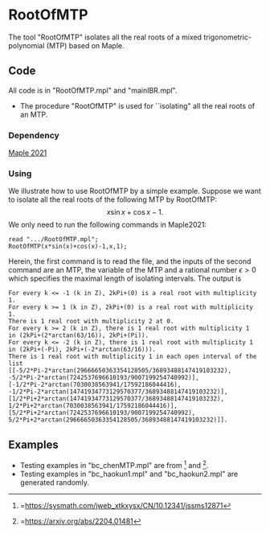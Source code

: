 # RootOfMTP
The tool "RootOfMTP" isolates all the real roots of a mixed trigonometric-polynomial (MTP) based on Maple.

## Code
All code is in "RootOfMTP.mpl" and "mainIBR.mpl".
- The procedure "RootOfMTP" is used for ``isolating" all the real roots of an MTP.
### Dependency
[Maple 2021](https://www.maplesoft.com.cn/products/maple/professional/index.shtml)
### Using
We illustrate how to use RootOfMTP by a simple example.
Suppose we want to isolate all the real roots of the following MTP by RootOfMTP:
$$x\sin{x} + \cos{x} - 1.$$
We only need to run the following commands in Maple2021:

```maple
read ".../RootOfMTP.mpl";
RootOfMTP(x*sin(x)+cos(x)-1,x,1);
```

Herein, the first command is to read the file, and the inputs of the second command are an MTP, the variable of the MTP and a rational number $\epsilon>0$ which specifies the maximal length of isolating intervals.
The output is

```maple
For every k <= -1 (k in Z), 2kPi+(0) is a real root with multiplicity 1.
For every k >= 1 (k in Z), 2kPi+(0) is a real root with multiplicity 1.
There is 1 real root with multiplicity 2 at 0.
For every k >= 2 (k in Z), there is 1 real root with multiplicity 1 
in (2kPi+(2*arctan(63/16)), 2kPi+(Pi)).
For every k <= -2 (k in Z), there is 1 real root with multiplicity 1 
in (2kPi+(-Pi), 2kPi+(-2*arctan(63/16))).
There is 1 real root with multiplicity 1 in each open interval of the list
[[-5/2*Pi-2*arctan(29666650363354128505/36893488147419103232),
-5/2*Pi-2*arctan(7242537696610193/9007199254740992)],
[-1/2*Pi-2*arctan(7030038563941/17592186044416),
-1/2*Pi-2*arctan(14741934773129570377/36893488147419103232)],
[1/2*Pi+2*arctan(14741934773129570377/36893488147419103232),
1/2*Pi+2*arctan(7030038563941/17592186044416)],
[5/2*Pi+2*arctan(7242537696610193/9007199254740992),
5/2*Pi+2*arctan(29666650363354128505/36893488147419103232)]].
```

## Examples
- Testing examples in "bc_chenMTP.mpl" are from [^1] and [^2].
- Testing examples in "bc_haokun1.mpl" and "bc_haokun2.mpl" are generated randomly.

[^1]:=https://sysmath.com/jweb_xtkxysx/CN/10.12341/jssms12871
[^2]:=https://arxiv.org/abs/2204.01481

<!-- ## Experimental Results
We present our experimental results in our paper.
All tests were conducted on 16-Core Intel Core i7-12900KF@3.20GHz with 128GB of memory and Windows 11. -->